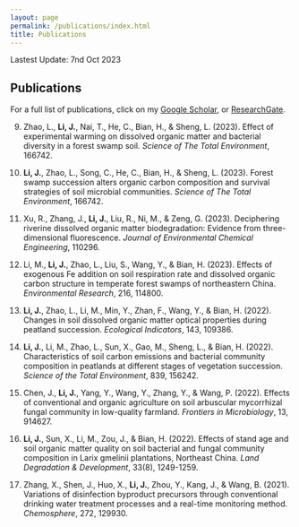 ```yaml
---
layout: page
permalink: /publications/index.html
title: Publications
---
```


Lastest Update: 7nd Oct 2023

## Publications
For a full list of publications, click on my <a href="(https://scholar.google.com/citations?user=VJYoEEgAAAAJ&hl">Google Scholar</a>, or <a href="(https://www.researchgate.net/profile/Jianwei-Li-31">ResearchGate</a>.

9) Zhao, L., <b>Li, J.</b>, Nai, T., He, C., Bian, H., & Sheng, L. (2023). Effect of experimental warming on dissolved organic matter and bacterial diversity in a forest swamp soil. <i>Science of The Total Environment</i>, 166742.

8) <b>Li, J.</b>, Zhao, L., Song, C., He, C., Bian, H., & Sheng, L. (2023). Forest swamp succession alters organic carbon composition and survival strategies of soil microbial communities. <i>Science of The Total Environment</i>, 166742.

7) Xu, R., Zhang, J., <b>Li, J.</b>, Liu, R., Ni, M., & Zeng, G. (2023). Deciphering riverine dissolved organic matter biodegradation: Evidence from three-dimensional fluorescence. <i>Journal of Environmental Chemical Engineering</i>, 110296.

6) Li, M., <b>Li, J.</b>, Zhao, L., Liu, S., Wang, Y., & Bian, H. (2023). Effects of exogenous Fe addition on soil respiration rate and dissolved organic carbon structure in temperate forest swamps of northeastern China. <i>Environmental Research</i>, 216, 114800.

5) <b>Li, J.</b>, Zhao, L., Li, M., Min, Y., Zhan, F., Wang, Y., & Bian, H. (2022). Changes in soil dissolved organic matter optical properties during peatland succession. <i>Ecological Indicators</i>, 143, 109386.

4) <b>Li, J.</b>, Li, M., Zhao, L., Sun, X., Gao, M., Sheng, L., & Bian, H. (2022). Characteristics of soil carbon emissions and bacterial community composition in peatlands at different stages of vegetation succession. <i>Science of the Total Environment</i>, 839, 156242.

3) Chen, J., <b>Li, J.</b>, Yang, Y., Wang, Y., Zhang, Y., & Wang, P. (2022). Effects of conventional and organic agriculture on soil arbuscular mycorrhizal fungal community in low-quality farmland. <i>Frontiers in Microbiology</i>, 13, 914627.

2) <b>Li, J.</b>, Sun, X., Li, M., Zou, J., & Bian, H. (2022). Effects of stand age and soil organic matter quality on soil bacterial and fungal community composition in Larix gmelinii plantations, Northeast China. <i>Land Degradation & Development</i>, 33(8), 1249-1259.


1) Zhang, X., Shen, J., Huo, X., <b>Li, J.</b>, Zhou, Y., Kang, J., & Wang, B. (2021). Variations of disinfection byproduct precursors through conventional drinking water treatment processes and a real-time monitoring method. <i>Chemosphere</i>, 272, 129930.
